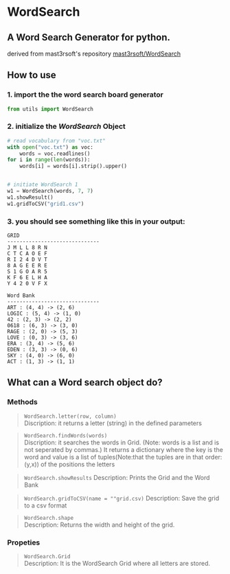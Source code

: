 # WordSearch
## A Word Search Generator for python.
derived from mast3rsoft's repository [mast3rsoft/WordSearch](https://github.com/mast3rsoft/WordSearch)

## How to use

### 1. import the the word search board generator

```python
from utils import WordSearch
```
### 2. initialize the *WordSearch* Object
```python
# read vocabulary from "voc.txt"
with open("voc.txt") as voc:
    words = voc.readlines()
for i in range(len(words)):
    words[i] = words[i].strip().upper()


# initiate WordSearch 1
w1 = WordSearch(words, 7, 7)
w1.showResult()
w1.gridToCSV("grid1.csv")
```

### 3. you should see something like this in your output:
```
GRID
------------------------------
J M L L 8 R N 
C T C A O E F 
R I 2 4 D V T 
8 A G E E R E 
S 1 G O A R 5 
K F 6 E L H A 
Y 4 2 0 V F X 

Word Bank
------------------------------
ART : (4, 4) -> (2, 6)
LOGIC : (5, 4) -> (1, 0)
42 : (2, 3) -> (2, 2)
0618 : (6, 3) -> (3, 0)
RAGE : (2, 0) -> (5, 3)
LOVE : (0, 3) -> (3, 6)
ERA : (3, 4) -> (5, 6)
EDEN : (3, 3) -> (0, 6)
SKY : (4, 0) -> (6, 0)
ACT : (1, 3) -> (1, 1)
```

## What can a Word search object do?
### Methods
 > ``` WordSearch.letter(row, column) ```                                                                                       
 Discription: it returns a letter (string) in the defined parameters
 
 > ```WordSearch.findWords(words)```                                                                                            
 Discription: it searches the words in Grid. (Note: words is a list and is not seperated by commas.) It returns a dictionary where the key is the word and value is a list of tuples(Note:that the tuples are in that order: (y,x)) of the positions the letters
 
 > ```WordSearch.showResults```
 Description: Prints the Grid and the Word Bank
 
 > ```WordSearch.gridToCSV(name = ""grid.csv)```
 Description: Save the grid to a csv format
 
  > ```WordSearch.shape```                                                     
 Description: Returns the width and height of the grid.
 
### Propeties
 > ```WordSearch.Grid```                                                     
 Description: It is the WordSearch Grid where all letters are stored.
